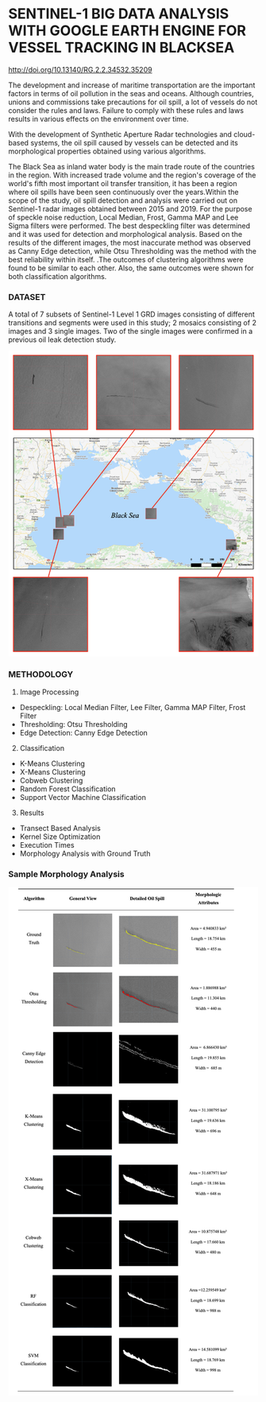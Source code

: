 # SENTINEL-1 BIG DATA ANALYSIS WITH GOOGLE EARTH ENGINE FOR VESSEL TRACKING IN BLACKSEA

http://doi.org/10.13140/RG.2.2.34532.35209

The development and increase of maritime transportation are the important factors in terms of oil pollution in the seas and oceans. Although countries, unions and commissions take precautions for oil spill, a lot of vessels do not consider the rules and laws. Failure to comply with these rules and laws results in various effects on the environment over time.

With the development of Synthetic Aperture Radar technologies and cloud-based systems, the oil spill caused by vessels can be detected and its morphological properties obtained using various algorithms.

The Black Sea as inland water body is the main trade route of the countries in the region. With increased trade volume and the region's coverage of the world's fifth most important oil transfer transition, it has been a region where oil spills have been seen continuously over the years.Within the scope of the study, oil spill detection and analysis were carried out on Sentinel-1 radar images obtained between 2015 and 2019. For the purpose of speckle noise reduction, Local Median, Frost, Gamma MAP and Lee Sigma filters were performed. The best despeckling filter was determined and it was used for detection and morphological analysis. Based on the results of the different images, the most inaccurate method was observed as Canny Edge detection, while Otsu Thresholding was the method with the best reliability within itself. .The outcomes of clustering algorithms were found to be similar to each other. Also, the same outcomes were shown for both classification algorithms.

### DATASET

A total of 7 subsets of Sentinel-1 Level 1 GRD images consisting of different transitions and segments were used in this study; 2 mosaics consisting of 2 images and 3 single images. Two of the single images were confirmed in a previous oil leak detection study.

![alt text](https://github.com/gamzetuncay/OilSpillDetection/blob/main/README_IMAGES/Dataset.png)

### METHODOLOGY

1. Image Processing

- Despeckling: Local Median Filter, Lee Filter, Gamma MAP Filter, Frost Filter
- Thresholding: Otsu Thresholding
- Edge Detection: Canny Edge Detection

2. Classification

- K-Means Clustering
- X-Means Clustering
- Cobweb Clustering
- Random Forest Classification
- Support Vector Machine Classification

3. Results

- Transect Based Analysis
- Kernel Size Optimization
- Execution Times
- Morphology Analysis with Ground Truth

### Sample Morphology Analysis

![Morphology Analysis](https://github.com/gamzetuncay/OilSpillDetection/blob/main/README_IMAGES/MorphologyAnalysis.jpg?raw=true)
